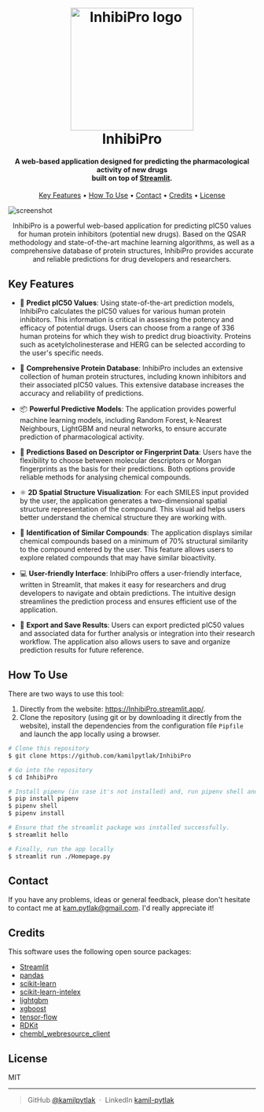 
<h1 align="center">
  <br>
  <a href="https://InhibiPro.streamlit.app/"><img src="img/drug_hunter.jpg" alt="InhibiPro logo" width="250"></a>
  <br>
  InhibiPro
  <br>
</h1>

<h4 align="center">A web-based application designed for predicting the pharmacological activity of new drugs<br>built on top of <a href="https://streamlit.io/" target="_blank">Streamlit</a>.</h4>

<p align="center">
  <a href="#key-features">Key Features</a> •
  <a href="#how-to-use">How To Use</a> •
  <a href="#contact">Contact</a> •
  <a href="#credits">Credits</a> •
  <a href="#license">License</a>
</p>

![screenshot](img/InhibiPro_gif.gif)

<p align="center">
InhibiPro is a powerful web-based application for predicting pIC50 values for human protein inhibitors (potential new drugs). Based on the QSAR methodology and state-of-the-art machine learning algorithms, as well as a comprehensive database of protein structures, InhibiPro provides accurate and reliable predictions for drug developers and researchers.
</p>

## Key Features

*  🧪 **Predict pIC50 Values**: Using state-of-the-art prediction models, InhibiPro calculates the pIC50 values for various human protein inhibitors. This information is critical in assessing the potency and efficacy of potential drugs. Users can choose from a range of 336 human proteins for which they wish to predict drug bioactivity. Proteins such as acetylcholinesterase and HERG can be selected according to the user's specific needs.


*  📙 **Comprehensive Protein Database**: InhibiPro includes an extensive collection of human protein structures, including known inhibitors and their associated pIC50 values. This extensive database increases the accuracy and reliability of predictions.


*  📦 **Powerful Predictive Models**: The application provides powerful machine learning models, including Random Forest, k-Nearest Neighbours, LightGBM and neural networks, to ensure accurate prediction of pharmacological activity.


*  🙋 **Predictions Based on Descriptor or Fingerprint Data**: Users have the flexibility to choose between molecular descriptors or Morgan fingerprints as the basis for their predictions. Both options provide reliable methods for analysing chemical compounds.


*  ⚛️ **2D Spatial Structure Visualization**: For each SMILES input provided by the user, the application generates a two-dimensional spatial structure representation of the compound. This visual aid helps users better understand the chemical structure they are working with.


*  📏 **Identification of Similar Compounds**: The application displays similar chemical compounds based on a minimum of 70% structural similarity to the compound entered by the user. This feature allows users to explore related compounds that may have similar bioactivity.


*  💻 **User-friendly Interface**: InhibiPro offers a user-friendly interface, written in Streamlit, that makes it easy for researchers and drug developers to navigate and obtain predictions. The intuitive design streamlines the prediction process and ensures efficient use of the application.


*  💾 **Export and Save Results**: Users can export predicted pIC50 values and associated data for further analysis or integration into their research workflow. The application also allows users to save and organize prediction results for future reference.

## How To Use

There are two ways to use this tool:

1. Directly from the website: https://InhibiPro.streamlit.app/.
2. Clone the repository (using git or by downloading it directly from the website), install the dependencies from the configuration file `Pipfile` and launch the app locally using a browser.

```bash
# Clone this repository
$ git clone https://github.com/kamilpytlak/InhibiPro

# Go into the repository
$ cd InhibiPro

# Install pipenv (in case it's not installed) and, run pipenv shell and install dependencies
$ pip install pipenv
$ pipenv shell
$ pipenv install

# Ensure that the streamlit package was installed successfully.
$ streamlit hello

# Finally, run the app locally
$ streamlit run ./Homepage.py
```

## Contact

If you have any problems, ideas or general feedback, please don't hesitate to contact me at [kam.pytlak@gmail.com](mailto:kam.pytlak@gmail.com). I'd really appreciate it!

## Credits

This software uses the following open source packages:

- [Streamlit](https://streamlit.io/)
- [pandas](https://pandas.pydata.org/)
- [scikit-learn](https://scikit-learn.org/stable/#)
- [scikit-learn-intelex](https://intel.github.io/scikit-learn-intelex/)
- [lightgbm](https://lightgbm.readthedocs.io/en/latest/index.html)
- [xgboost](https://xgboost.readthedocs.io/en/latest/index.html)
- [tensor-flow](https://www.tensorflow.org/)
- [RDKit](https://www.rdkit.org/docs/index.html#)
- [chembl_webresource_client](https://github.com/chembl/chembl_webresource_client)

## License
MIT

---

> GitHub [@kamilpytlak](https://github.com/kamilpytlak) &nbsp;&middot;&nbsp;
> LinkedIn [kamil-pytlak](https://www.linkedin.com/in/kamil-pytlak/)

